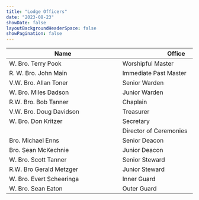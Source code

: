 ```yaml
---
title: "Lodge Officers"
date: "2023-08-23"
showDate: false
layoutBackgroundHeaderSpace: false
showPagination: false
---
```


| <div style="width:290px">**Name** </div>| <div style="width:290px">**Office**</div>|
| ----------- | ----------- |
| W. Bro. Terry Pook | Worshipful Master |
| R. W. Bro. John Main | Immediate Past Master |
| V.W. Bro. Allan Toner | Senior Warden |
| W. Bro. Miles Dadson | Junior Warden |
| R.W. Bro. Bob Tanner | Chaplain |
| V.W. Bro. Doug Davidson | Treasurer |
| W. Bro. Don Kritzer | Secretary |
| | Director of Ceremonies |
| Bro. Michael Enns | Senior Deacon |
| Bro. Sean McKechnie | Junior Deacon |
| W. Bro. Scott Tanner | Senior Steward |
| R.W. Bro Gerald Metzger | Junior Steward |
| W. Bro. Evert Scheeringa | Inner Guard |
| W. Bro. Sean Eaton| Outer Guard |
